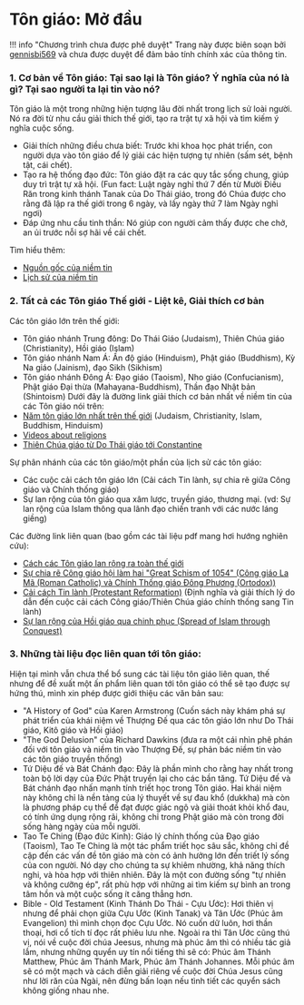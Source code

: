 # Tôn giáo: Mở đầu

!!! info "Chương trình chưa được phê duyệt"
	Trang này được biên soạn bởi [gennisbi569](https://github.com/gennisbi569) và chưa được duyệt để đảm bảo tính chính xác của thông tin.

### 1. Cơ bản về Tôn giáo: Tại sao lại là Tôn giáo? Ý nghĩa của nó là gì? Tại sao người ta lại tin vào nó?

Tôn giáo là một trong những hiện tượng lâu đời nhất trong lịch sử loài người. Nó ra đời từ nhu cầu giải thích thế giới, tạo ra trật tự xã hội và tìm kiếm ý nghĩa cuộc sống.
- Giải thích những điều chưa biết: Trước khi khoa học phát triển, con người dựa vào tôn giáo để lý giải các hiện tượng tự nhiên (sấm sét, bệnh tật, cái chết).
- Tạo ra hệ thống đạo đức: Tôn giáo đặt ra các quy tắc sống chung, giúp duy trì trật tự xã hội. (Fun fact: Luật ngày nghỉ thứ 7 đến từ Mười Điều Răn trong kinh thánh Tanak của Do Thái giáo, trong đó Chúa được cho rằng đã lập ra thế giới trong 6 ngày, và lấy ngày thứ 7 làm Ngày nghỉ ngơi)
- Đáp ứng nhu cầu tinh thần: Nó giúp con người cảm thấy được che chở, an ủi trước nỗi sợ hãi về cái chết.

Tìm hiểu thêm:

- [Nguồn gốc của niềm tin](https://youtu.be/V9mFNgu6Cww?si=VofMCrwjN-e_QAqb)
- [Lịch sử của niềm tin](https://youtu.be/ge071m9bGeY?si=QtwMYa5f5iq0QFLd)

### 2. Tất cả các Tôn giáo Thế giới - Liệt kê, Giải thích cơ bản

Các tôn giáo lớn trên thế giới:

- Tôn giáo nhánh Trung đông: Do Thái Giáo (Judaism), Thiên Chúa giáo (Christianity), Hồi giáo (Islam)
- Tôn giáo nhánh Nam Á: Ấn độ giáo (Hinduism), Phật giáo (Buddhism), Kỳ Na giáo (Jainism), đạo Sikh (Sikhism)
- Tôn giáo nhánh Đông Á: Đạo giáo (Taoism), Nho giáo (Confucianism), Phật giáo Đại thừa (Mahayana-Buddhism), Thần đạo Nhật bản (Shintoism)
Dưới đây là đường link giải thích cơ bản nhất về niềm tin của các Tôn giáo nói trên:
- [Năm tôn giáo lớn nhất trên thế giới](https://youtu.be/m6dCxo7t_aE?si=anUBRqVK2_A02s8Z) (Judaism, Christianity, Islam, Buddhism, Hinduism)
- [Videos about religions](https://youtube.com/playlist?list=PLPXQWpXEHYlcBYxBUfD98ixQh7iKJuHEs&si=OHP6kZrDAT2oKHlr)
- [Thiên Chúa giáo từ Do Thái giáo tới Constantine](https://youtu.be/TG55ErfdaeY?si=bstuoDfSUOcYmPT3)

Sự phân nhánh của các tôn giáo/một phần của lịch sử các tôn giáo:

- Các cuộc cải cách tôn giáo lớn (Cải cách Tin lành, sự chia rẽ giữa Công giáo và Chính thống giáo)
- Sự lan rộng của tôn giáo qua xâm lược, truyền giáo, thương mại. (vd: Sự lan rộng của Islam thông qua lãnh đạo chiến tranh với các nước láng giềng)

Các đường link liên quan (bao gồm các tài liệu pdf mang hơi hướng nghiên cứu): 

- [Cách các Tôn giáo lan rộng ra toàn thế giới](https://youtu.be/AvFl6UBZLv4?si=7HbGwoEzDgR94N7U) 
- [Sự chia rẽ Công giáo hội làm hai "Great Schism of 1054" (Công giáo La Mã (Roman Catholic) và Chính Thống giáo Đông Phương (Ortodox))](https://www.youtube.com/watch?v=trMsytBdawc)
- [Cải cách Tin lành (Protestant Reformation)](https://youtu.be/0eO0pPrGi6o?si=2XutMIFzn_DtpavH) (Định nghĩa và giải thích lý do dẫn đến cuộc cải cách Công giáo/Thiên Chúa giáo chính thống sang Tin lành)
- [Sự lan rộng của Hồi giáo qua chinh phục (Spread of Islam through Conquest)](https://www.youtube.com/watch?v=WTdalfFxFoE)

### 3. Những tài liệu đọc liên quan tới tôn giáo:

Hiện tại mình vẫn chưa thể bổ sung các tài liệu tôn giáo liên quan, thế nhưng để đề xuất một ấn phẩm liên quan tới tôn giáo có thể sẽ tạo được sự hứng thú, mình xin phép được giới thiệu các văn bản sau:

- "A History of God" của Karen Armstrong (Cuốn sách này khám phá sự phát triển của khái niệm về Thượng Đế qua các tôn giáo lớn như Do Thái giáo, Kitô giáo và Hồi giáo)
- "The God Delusion" của Richard Dawkins (đưa ra một cái nhìn phê phán đối với tôn giáo và niềm tin vào Thượng Đế, sự phản bác niềm tin vào các tôn giáo truyền thống)
- Tứ Diệu đế và Bát Chánh đạo: Đây là phần mình cho rằng hay nhất trong toàn bộ lời dạy của Đức Phật truyền lại cho các bần tăng. Tứ Diệu đế và Bát chánh đạo nhấn mạnh tính triết học trong Tôn giáo. Hai khái niệm này không chỉ là nền tảng của lý thuyết về sự đau khổ (dukkha) mà còn là phương pháp cụ thể để đạt được giác ngộ và giải thoát khỏi khổ đau, có tính ứng dụng rộng rãi, không chỉ trong Phật giáo mà còn trong đời sống hàng ngày của mỗi người.
- Tao Te Ching (Đạo đức Kinh): Giáo lý chính thống của Đạo giáo (Taoism), Tao Te Ching là một tác phẩm triết học sâu sắc, không chỉ đề cập đến các vấn đề tôn giáo mà còn có ảnh hưởng lớn đến triết lý sống của con người. Nó dạy cho chúng ta sự khiêm nhường, khả năng thích nghi, và hòa hợp với thiên nhiên. Đây là một con đường sống "tự nhiên và không cưỡng ép", rất phù hợp với những ai tìm kiếm sự bình an trong tâm hồn và một cuộc sống ít căng thẳng hơn.
- Bible - Old Testament (Kinh Thánh Do Thái - Cựu Ước): Hơi thiên vị nhưng để phải chọn giữa Cựu Ước (Kinh Tanak) và Tân Ước (Phúc âm Evangelion) thì mình chọn đọc Cựu Ước. Nó cuốn dữ luôn, hơi thần thoại, hơi cổ tích tí đọc rất phiêu lưu nhe. Ngoài ra thì Tân Ước cũng thú vị, nói về cuộc đời chúa Jeesus, nhưng mà phúc âm thì có nhiều tác giả lắm, nhưng những quyển uy tín nổi tiếng thì sẽ có: Phúc âm Thánh Matthew, Phúc âm Thánh Mark, Phúc âm Thánh Johannes. Mỗi phúc âm sẽ có một mạch và cách diễn giải riêng về cuộc đời Chúa Jesus cũng như lời răn của Ngài, nên đừng bấn loạn nếu tình tiết các quyển sách không giống nhau nhe.